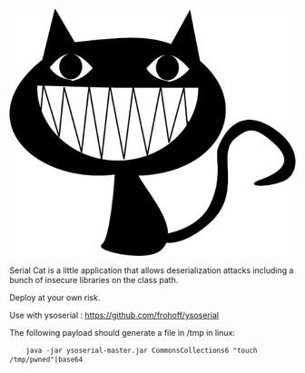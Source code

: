 ![Alt text](/serialcat/WebContent/cat.png?raw=true "Serial Cat logo")

Serial Cat is a little application that allows deserialization attacks including a bunch of insecure libraries on the class path.

Deploy at your own risk.

Use with ysoserial : https://github.com/frohoff/ysoserial

The following payload should generate a file in /tmp in linux:

        java -jar ysoserial-master.jar CommonsCollections6 "touch /tmp/pwned"|base64